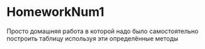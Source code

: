 # HomeworkNum1
Просто домашняя работа в которой надо было самостоятельно построить таблицу используя эти определённые методы
